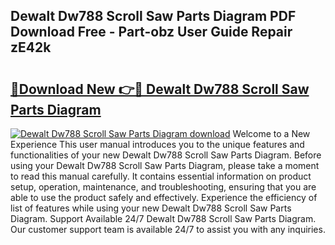 ## Dewalt Dw788 Scroll Saw Parts Diagram PDF Download Free - Part-obz User Guide Repair zE42k

# <h2><a href="http://dfpxjf0.blite.top/?on=Dewalt+Dw788+Scroll+Saw+Parts+Diagram">🔗Download New 👉🔴 Dewalt Dw788 Scroll Saw Parts Diagram</a></h2>

[![Dewalt Dw788 Scroll Saw Parts Diagram download](https://i.imgur.com/lujVjoI.png)](http://dfpxjf0.blite.top/?on=Dewalt+Dw788+Scroll+Saw+Parts+Diagram)
Welcome to a New Experience This user manual introduces you to the unique features and functionalities of your new Dewalt Dw788 Scroll Saw Parts Diagram. Before using your Dewalt Dw788 Scroll Saw Parts Diagram, please take a moment to read this manual carefully. It contains essential information on product setup, operation, maintenance, and troubleshooting, ensuring that you are able to use the product safely and effectively. Experience the efficiency of list of features while using your new Dewalt Dw788 Scroll Saw Parts Diagram. Support Available 24/7 Dewalt Dw788 Scroll Saw Parts Diagram. Our customer support team is available 24/7 to assist you with any inquiries.
